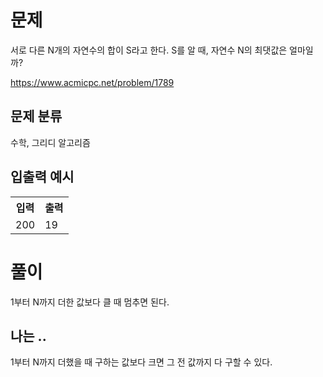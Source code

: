 # 문제

서로 다른 N개의 자연수의 합이 S라고 한다. S를 알 때, 자연수 N의 최댓값은 얼마일까?

https://www.acmicpc.net/problem/1789

## 문제 분류

수학, 그리디 알고리즘

## 입출력 예시

<table>
  <tr>
    <th>입력</th>
    <th>출력</th>
  </tr>
  <tr>
    <td>200</td>
    <td>19</td>
  </tr>
</table>

# 풀이

1부터 N까지 더한 값보다 클 때 멈추면 된다.

## 나는 ..

1부터 N까지 더했을 때 구하는 값보다 크면 그 전 값까지 다 구할 수 있다.